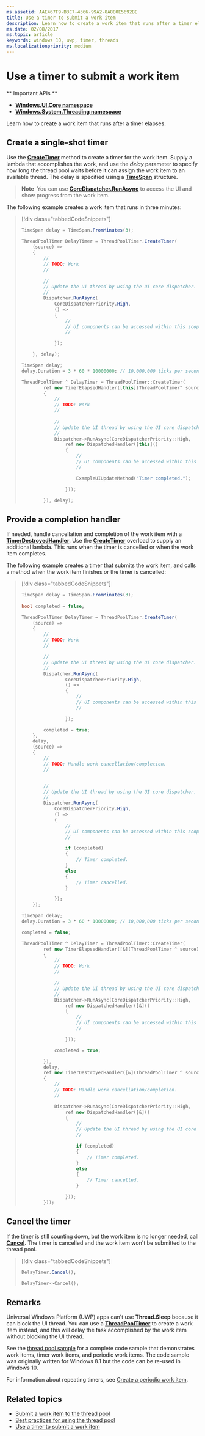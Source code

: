 ```yaml
---
ms.assetid: AAE467F9-B3C7-4366-99A2-8A880E5692BE
title: Use a timer to submit a work item
description: Learn how to create a work item that runs after a timer elapses.
ms.date: 02/08/2017
ms.topic: article
keywords: windows 10, uwp, timer, threads
ms.localizationpriority: medium
---
```

# Use a timer to submit a work item


** Important APIs **

-   [**Windows.UI.Core namespace**](https://msdn.microsoft.com/library/windows/apps/BR208383)
-   [**Windows.System.Threading namespace**](https://msdn.microsoft.com/library/windows/apps/BR229642)

Learn how to create a work item that runs after a timer elapses.

## Create a single-shot timer

Use the [**CreateTimer**](https://msdn.microsoft.com/library/windows/apps/Hh967921) method to create a timer for the work item. Supply a lambda that accomplishes the work, and use the *delay* parameter to specify how long the thread pool waits before it can assign the work item to an available thread. The delay is specified using a [**TimeSpan**](https://msdn.microsoft.com/library/windows/apps/BR225996) structure.

> **Note**  You can use [**CoreDispatcher.RunAsync**](https://msdn.microsoft.com/library/windows/apps/Hh750317) to access the UI and show progress from the work item.

The following example creates a work item that runs in three minutes:

> [!div class="tabbedCodeSnippets"]
> ``` csharp
> TimeSpan delay = TimeSpan.FromMinutes(3);
>             
> ThreadPoolTimer DelayTimer = ThreadPoolTimer.CreateTimer(
>     (source) =>
>     {
>         //
>         // TODO: Work
>         //
>         
>         //
>         // Update the UI thread by using the UI core dispatcher.
>         //
>         Dispatcher.RunAsync(
>             CoreDispatcherPriority.High,
>             () =>
>             {
>                 //
>                 // UI components can be accessed within this scope.
>                 //
>
>             });
>
>     }, delay);
> ```
> ``` cpp
> TimeSpan delay;
> delay.Duration = 3 * 60 * 10000000; // 10,000,000 ticks per second
>
> ThreadPoolTimer ^ DelayTimer = ThreadPoolTimer::CreateTimer(
>         ref new TimerElapsedHandler([this](ThreadPoolTimer^ source)
>         {
>             //
>             // TODO: Work
>             //
>             
>             //
>             // Update the UI thread by using the UI core dispatcher.
>             //
>             Dispatcher->RunAsync(CoreDispatcherPriority::High,
>                 ref new DispatchedHandler([this]()
>                 {
>                     //
>                     // UI components can be accessed within this scope.
>                     //
>
>                     ExampleUIUpdateMethod("Timer completed.");
>
>                 }));
>
>         }), delay);
> ```

## Provide a completion handler

If needed, handle cancellation and completion of the work item with a [**TimerDestroyedHandler**](https://msdn.microsoft.com/library/windows/apps/Hh967926). Use the [**CreateTimer**](https://msdn.microsoft.com/library/windows/apps/Hh967921) overload to supply an additional lambda. This runs when the timer is cancelled or when the work item completes.

The following example creates a timer that submits the work item, and calls a method when the work item finishes or the timer is cancelled:

> [!div class="tabbedCodeSnippets"]
> ``` csharp
> TimeSpan delay = TimeSpan.FromMinutes(3);
>             
> bool completed = false;
>
> ThreadPoolTimer DelayTimer = ThreadPoolTimer.CreateTimer(
>     (source) =>
>     {
>         //
>         // TODO: Work
>         //
>
>         //
>         // Update the UI thread by using the UI core dispatcher.
>         //
>         Dispatcher.RunAsync(
>                 CoreDispatcherPriority.High,
>                 () =>
>                 {
>                     //
>                     // UI components can be accessed within this scope.
>                     //
>
>                 });
>
>         completed = true;
>     },
>     delay,
>     (source) =>
>     {
>         //
>         // TODO: Handle work cancellation/completion.
>         //
>
>
>         //
>         // Update the UI thread by using the UI core dispatcher.
>         //
>         Dispatcher.RunAsync(
>             CoreDispatcherPriority.High,
>             () =>
>             {
>                 //
>                 // UI components can be accessed within this scope.
>                 //
>
>                 if (completed)
>                 {
>                     // Timer completed.
>                 }
>                 else
>                 {
>                     // Timer cancelled.
>                 }
>
>             });
>     });
> ```
> ``` cpp
> TimeSpan delay;
> delay.Duration = 3 * 60 * 10000000; // 10,000,000 ticks per second
>
> completed = false;
>
> ThreadPoolTimer ^ DelayTimer = ThreadPoolTimer::CreateTimer(
>         ref new TimerElapsedHandler([&](ThreadPoolTimer ^ source)
>         {
>             //
>             // TODO: Work
>             //
>
>             //
>             // Update the UI thread by using the UI core dispatcher.
>             //
>             Dispatcher->RunAsync(CoreDispatcherPriority::High,
>                 ref new DispatchedHandler([&]()
>                 {
>                     //
>                     // UI components can be accessed within this scope.
>                     //
>
>                 }));
>
>             completed = true;
>
>         }),
>         delay,
>         ref new TimerDestroyedHandler([&](ThreadPoolTimer ^ source)
>         {
>             //
>             // TODO: Handle work cancellation/completion.
>             //
>
>             Dispatcher->RunAsync(CoreDispatcherPriority::High,
>                 ref new DispatchedHandler([&]()
>                 {
>                     //
>                     // Update the UI thread by using the UI core dispatcher.
>                     //
>
>                     if (completed)
>                     {
>                         // Timer completed.
>                     }
>                     else
>                     {
>                         // Timer cancelled.
>                     }
>
>                 }));
>         }));
> ```

## Cancel the timer

If the timer is still counting down, but the work item is no longer needed, call [**Cancel**](https://msdn.microsoft.com/library/windows/apps/BR230588). The timer is cancelled and the work item won't be submitted to the thread pool.

> [!div class="tabbedCodeSnippets"]
> ``` csharp
> DelayTimer.Cancel();
> ```
> ``` cpp
> DelayTimer->Cancel();
> ```

## Remarks

Universal Windows Platform (UWP) apps can't use **Thread.Sleep** because it can block the UI thread. You can use a [**ThreadPoolTimer**](https://msdn.microsoft.com/library/windows/apps/BR230587) to create a work item instead, and this will delay the task accomplished by the work item without blocking the UI thread.

See the [thread pool sample](http://go.microsoft.com/fwlink/p/?linkid=255387) for a complete code sample that demonstrates work items, timer work items, and periodic work items. The code sample was originally written for Windows 8.1 but the code can be re-used in Windows 10.

For information about repeating timers, see [Create a periodic work item](create-a-periodic-work-item.md).

## Related topics

* [Submit a work item to the thread pool](submit-a-work-item-to-the-thread-pool.md)
* [Best practices for using the thread pool](best-practices-for-using-the-thread-pool.md)
* [Use a timer to submit a work item](use-a-timer-to-submit-a-work-item.md)
 

 
